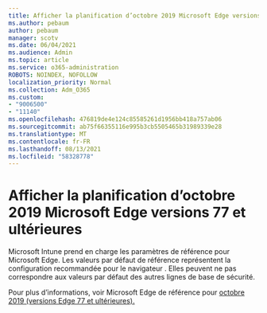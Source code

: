 ```yaml
---
title: Afficher la planification d’octobre 2019 Microsoft Edge versions 77 et ultérieures
ms.author: pebaum
author: pebaum
manager: scotv
ms.date: 06/04/2021
ms.audience: Admin
ms.topic: article
ms.service: o365-administration
ROBOTS: NOINDEX, NOFOLLOW
localization_priority: Normal
ms.collection: Adm_O365
ms.custom:
- "9006500"
- "11140"
ms.openlocfilehash: 476819de4e124c85585261d1956bb418a757ab06
ms.sourcegitcommit: ab75f66355116e995b3cb5505465b31989339e28
ms.translationtype: MT
ms.contentlocale: fr-FR
ms.lasthandoff: 08/13/2021
ms.locfileid: "58328778"
---
```

# <a name="view-the-october-2019-baseline-for-microsoft-edge-versions-77-and-later"></a>Afficher la planification d’octobre 2019 Microsoft Edge versions 77 et ultérieures

Microsoft Intune prend en charge les paramètres de référence pour Microsoft Edge. Les valeurs par défaut de référence représentent la configuration recommandée pour le navigateur . Elles peuvent ne pas correspondre aux valeurs par défaut des autres lignes de base de sécurité.

Pour plus d’informations, voir Microsoft Edge de référence pour [octobre 2019 (versions Edge 77 et ultérieures).](https://docs.microsoft.com/mem/intune/protect/security-baseline-settings-edge?pivots=edge-october-2019)